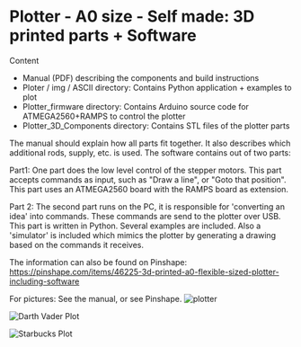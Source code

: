 # Plotter - A0 size - Self made: 3D printed parts + Software

Content
* Manual (PDF) describing the components and build instructions
* Ploter / img / ASCII directory: Contains Python application + examples to plot
* Plotter_firmware directory: Contains Arduino source code for ATMEGA2560+RAMPS to control the plotter
* Plotter_3D_Components directory: Contains STL files of the plotter parts

The manual should explain how all parts fit together. It also describes which additional rods, supply, etc. is used.
The software contains out of two parts: 

Part1:
One part does the low level control of the stepper motors. This part accepts commands as input, such as "Draw a line", 
or "Goto that position". This part uses an ATMEGA2560 board with the RAMPS board as extension.

Part 2:
The second part runs on the PC, it is responsible for 'converting an idea' into commands. These commands are send to 
the plotter over USB. This part is written in Python. Several examples are included. Also a 'simulator' is included which
mimics the plotter by generating a drawing based on the commands it receives. 

The information can also be found on Pinshape:
https://pinshape.com/items/46225-3d-printed-a0-flexible-sized-plotter-including-software

For pictures: See the manual, or see Pinshape.
![plotter](https://github.com/HenkBeekhof/Plotter/images/3d-plotter.png "When ready it looks like this")

![Darth Vader Plot](https://github.com/HenkBeekhof/Plotter/images/DV_plot.png "Darth Vader Plot")

![Starbucks Plot](https://github.com/HenkBeekhof/Plotter/images/Starbucks_plot.png "Starbucks Plot") 
